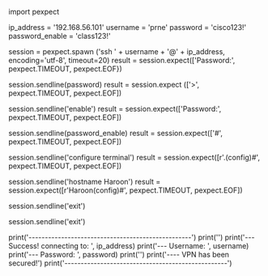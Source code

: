 import pexpect

ip_address = '192.168.56.101'
username = 'prne'
password = 'cisco123!'
password_enable = 'class123!'

session = pexpect.spawn ('ssh ' + username + '@' + ip_address, encoding='utf-8', timeout=20)
result = session.expect(['Password:', pexpect.TIMEOUT, pexpect.EOF})

session.sendline(password)
result = session.expect (['>', pexpect.TIMEOUT, pexpect.EOF])

session.sendline('enable')
result = session.expect(['Password:', pexpect.TIMEOUT, pexpect.EOF])

session.sendline(password_enable)
result = session.expect(['#', pexpect.TIMEOUT, pexpect.EOF])

session.sendline('configure terminal')
result = session.expect([r'.\(config\)#', pexpect.TIMEOUT, pexpect.EOF])

session.sendline('hostname Haroon')
result = session.expect([r'Haroon\(config\)#', pexpect.TIMEOUT, pexpect.EOF])

session.sendline('exit')

session.sendline('exit')

print('--------------------------------------------------')
print('')
print('--- Success! connecting to: ', ip_address)
print('---               Username: ', username)
print('---               Password: ', password)
print('')
print('---- VPN has been secured!')
print('--------------------------------------------------')
